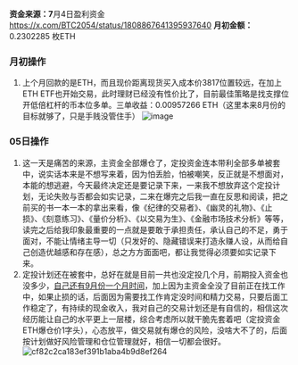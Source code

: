 **资金来源：7**月4日盈利资金 https://x.com/BTC2054/status/1808867641395937640
**月初金额：** 0.2302285 枚ETH

### 月初操作

1. 上个月回款的是ETH，而且现价距离现货买入成本价3817位置较远，在加上ETH ETF也开始交易，此时理财已经没有性价比了，目前最佳策略是找支撑位开低倍杠杆的币本位多单。三单收益：0.00957266 ETH（这里本来8月份的目标就够了，只是手贱没管住手）
![image](https://github.com/user-attachments/assets/8d1c178f-bfd8-48ae-946e-b54ea4cab9d0)

### 05日操作

1. 这一天是痛苦的来源，主资金全部爆仓了，定投资金连本带利全部多单被套中，说实话本来是不想写来着，因为怕丢脸，怕被嘲笑，反正就是不想面对，本能的想逃避，今天最终决定还是要记录下来，一来我不想放弃这个定投计划，无论失败与否都会如实记录，二来在爆完之后我一直在反思和阅读，把之前买的书一本一本的拿出来看，像《纪律的交易者》、《幽灵的礼物》、《止损》、《刻意练习》、《量价分析》、《以交易为生》、《金融市场技术分析》等等，读完之后给我印象最重要的一点就是要敢于承担责任，承认自己的不足，勇于面对，不能让情绪主导一切（只发好的、隐藏错误来打造永赚人设，从而给自己创造优越感和存在感），总之方方面面吧，都让我觉得必须要如实记录下来。
2. 定投计划还在被套中，总好在就是目前一共也没定投几个月，前期投入资金也没多少，[自己还有9月份一个月时间](https://x.com/BTC2054/status/1818985461534343602)，加上因为主资金全没了目前正在找工作中，如果止损的话，后面因为需要找工作肯定没时间和精力交易，只要后面工作稳定了，有持续的现金收入，我对自己的交易计划还是有自信的，相信这次经历能让自己的水平更上一层楼，综合考虑所以就干脆先套着吧（定投资金ETH爆仓价1字头），心态放平，做交易就有爆仓的风险，没啥大不了的，后面按计划做好风险管理和仓位管理就好，相信一切都会很好。
![cf82c2ca183ef391b1aba4b9d8ef264](https://github.com/user-attachments/assets/5e1c6181-cff5-4523-8d48-83b92140db45)

